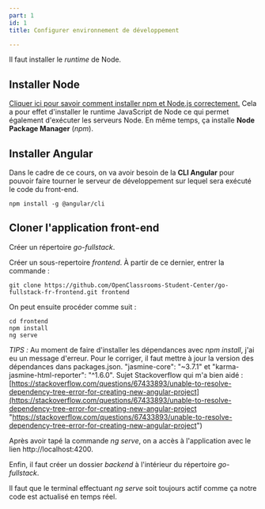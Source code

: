 ```yaml
---
part: 1
id: 1
title: Configurer environnement de développement

---
```

Il faut installer le _runtime_ de Node.

## Installer Node

[Cliquer ici pour savoir comment installer npm et Node.js correctement.](file:///Users/raphaelbeaudet/Library/Mobile%20Documents/com\~apple\~CloudDocs/Raphy-webdev/html_css/sass/installer-sass.html) Cela a pour effet d'installer le runtime JavaScript de Node ce qui permet également d'exécuter les serveurs Node. En même temps, ça installe **Node Package Manager** (_npm_).

## Installer Angular

Dans le cadre de ce cours, on va avoir besoin de la **CLI Angular** pour pouvoir faire tourner le serveur de développement sur lequel sera exécuté le code du front-end.

    npm install -g @angular/cli

## Cloner l'application front-end

Créer un répertoire _go-fullstack_.

Créer un sous-repertoire _frontend_. À partir de ce dernier, entrer la commande :

    git clone https://github.com/OpenClassrooms-Student-Center/go-fullstack-fr-frontend.git frontend

On peut ensuite procéder comme suit :

    cd frontend
    npm install
    ng serve

_TIPS :_ Au moment de faire d'installer les dépendances avec _npm install_, j'ai eu un message d'erreur. Pour le corriger, il faut mettre à jour la version des dépendances dans packages.json. "jasmine-core": "\~3.7.1" et "karma-jasmine-html-reporter": "^1.6.0". Sujet Stackoverflow qui m'a bien aidé : [https://stackoverflow.com/questions/67433893/unable-to-resolve-dependency-tree-error-for-creating-new-angular-project](https://stackoverflow.com/questions/67433893/unable-to-resolve-dependency-tree-error-for-creating-new-angular-project "https://stackoverflow.com/questions/67433893/unable-to-resolve-dependency-tree-error-for-creating-new-angular-project")

Après avoir tapé la commande _ng serve_, on a accès à l'application avec le lien http://localhost:4200.

Enfin, il faut créer un dossier _backend_ à l'intérieur du répertoire _go-fullstack_.

Il faut que le terminal effectuant _ng serve_ soit toujours actif comme ça notre code est actualisé en temps réel.
